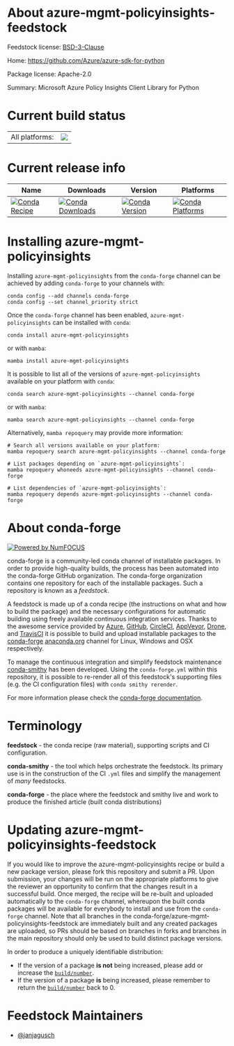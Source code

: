 About azure-mgmt-policyinsights-feedstock
=========================================

Feedstock license: [BSD-3-Clause](https://github.com/conda-forge/azure-mgmt-policyinsights-feedstock/blob/main/LICENSE.txt)

Home: https://github.com/Azure/azure-sdk-for-python

Package license: Apache-2.0

Summary: Microsoft Azure Policy Insights Client Library for Python

Current build status
====================


<table><tr><td>All platforms:</td>
    <td>
      <a href="https://dev.azure.com/conda-forge/feedstock-builds/_build/latest?definitionId=25630&branchName=main">
        <img src="https://dev.azure.com/conda-forge/feedstock-builds/_apis/build/status/azure-mgmt-policyinsights-feedstock?branchName=main">
      </a>
    </td>
  </tr>
</table>

Current release info
====================

| Name | Downloads | Version | Platforms |
| --- | --- | --- | --- |
| [![Conda Recipe](https://img.shields.io/badge/recipe-azure--mgmt--policyinsights-green.svg)](https://anaconda.org/conda-forge/azure-mgmt-policyinsights) | [![Conda Downloads](https://img.shields.io/conda/dn/conda-forge/azure-mgmt-policyinsights.svg)](https://anaconda.org/conda-forge/azure-mgmt-policyinsights) | [![Conda Version](https://img.shields.io/conda/vn/conda-forge/azure-mgmt-policyinsights.svg)](https://anaconda.org/conda-forge/azure-mgmt-policyinsights) | [![Conda Platforms](https://img.shields.io/conda/pn/conda-forge/azure-mgmt-policyinsights.svg)](https://anaconda.org/conda-forge/azure-mgmt-policyinsights) |

Installing azure-mgmt-policyinsights
====================================

Installing `azure-mgmt-policyinsights` from the `conda-forge` channel can be achieved by adding `conda-forge` to your channels with:

```
conda config --add channels conda-forge
conda config --set channel_priority strict
```

Once the `conda-forge` channel has been enabled, `azure-mgmt-policyinsights` can be installed with `conda`:

```
conda install azure-mgmt-policyinsights
```

or with `mamba`:

```
mamba install azure-mgmt-policyinsights
```

It is possible to list all of the versions of `azure-mgmt-policyinsights` available on your platform with `conda`:

```
conda search azure-mgmt-policyinsights --channel conda-forge
```

or with `mamba`:

```
mamba search azure-mgmt-policyinsights --channel conda-forge
```

Alternatively, `mamba repoquery` may provide more information:

```
# Search all versions available on your platform:
mamba repoquery search azure-mgmt-policyinsights --channel conda-forge

# List packages depending on `azure-mgmt-policyinsights`:
mamba repoquery whoneeds azure-mgmt-policyinsights --channel conda-forge

# List dependencies of `azure-mgmt-policyinsights`:
mamba repoquery depends azure-mgmt-policyinsights --channel conda-forge
```


About conda-forge
=================

[![Powered by
NumFOCUS](https://img.shields.io/badge/powered%20by-NumFOCUS-orange.svg?style=flat&colorA=E1523D&colorB=007D8A)](https://numfocus.org)

conda-forge is a community-led conda channel of installable packages.
In order to provide high-quality builds, the process has been automated into the
conda-forge GitHub organization. The conda-forge organization contains one repository
for each of the installable packages. Such a repository is known as a *feedstock*.

A feedstock is made up of a conda recipe (the instructions on what and how to build
the package) and the necessary configurations for automatic building using freely
available continuous integration services. Thanks to the awesome service provided by
[Azure](https://azure.microsoft.com/en-us/services/devops/), [GitHub](https://github.com/),
[CircleCI](https://circleci.com/), [AppVeyor](https://www.appveyor.com/),
[Drone](https://cloud.drone.io/welcome), and [TravisCI](https://travis-ci.com/)
it is possible to build and upload installable packages to the
[conda-forge](https://anaconda.org/conda-forge) [anaconda.org](https://anaconda.org/)
channel for Linux, Windows and OSX respectively.

To manage the continuous integration and simplify feedstock maintenance
[conda-smithy](https://github.com/conda-forge/conda-smithy) has been developed.
Using the ``conda-forge.yml`` within this repository, it is possible to re-render all of
this feedstock's supporting files (e.g. the CI configuration files) with ``conda smithy rerender``.

For more information please check the [conda-forge documentation](https://conda-forge.org/docs/).

Terminology
===========

**feedstock** - the conda recipe (raw material), supporting scripts and CI configuration.

**conda-smithy** - the tool which helps orchestrate the feedstock.
                   Its primary use is in the construction of the CI ``.yml`` files
                   and simplify the management of *many* feedstocks.

**conda-forge** - the place where the feedstock and smithy live and work to
                  produce the finished article (built conda distributions)


Updating azure-mgmt-policyinsights-feedstock
============================================

If you would like to improve the azure-mgmt-policyinsights recipe or build a new
package version, please fork this repository and submit a PR. Upon submission,
your changes will be run on the appropriate platforms to give the reviewer an
opportunity to confirm that the changes result in a successful build. Once
merged, the recipe will be re-built and uploaded automatically to the
`conda-forge` channel, whereupon the built conda packages will be available for
everybody to install and use from the `conda-forge` channel.
Note that all branches in the conda-forge/azure-mgmt-policyinsights-feedstock are
immediately built and any created packages are uploaded, so PRs should be based
on branches in forks and branches in the main repository should only be used to
build distinct package versions.

In order to produce a uniquely identifiable distribution:
 * If the version of a package **is not** being increased, please add or increase
   the [``build/number``](https://docs.conda.io/projects/conda-build/en/latest/resources/define-metadata.html#build-number-and-string).
 * If the version of a package **is** being increased, please remember to return
   the [``build/number``](https://docs.conda.io/projects/conda-build/en/latest/resources/define-metadata.html#build-number-and-string)
   back to 0.

Feedstock Maintainers
=====================

* [@janjagusch](https://github.com/janjagusch/)

